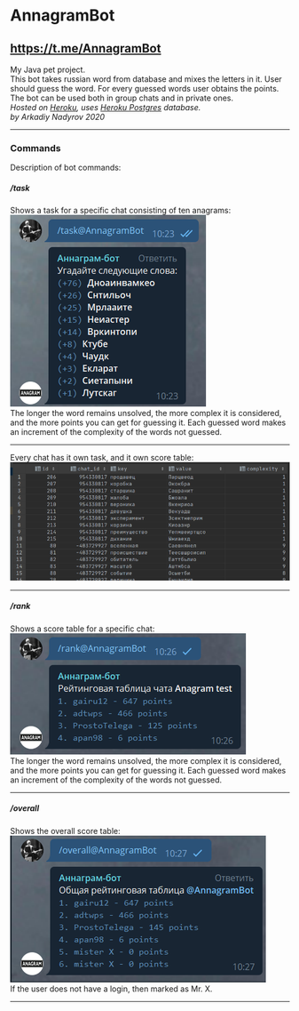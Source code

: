 # AnnagramBot
<https://t.me/AnnagramBot>
---
My Java pet project.  
This bot takes russian word from database and mixes the letters in it. User should guess the word. For every guessed words user obtains the points. The bot can be used both in group chats and in private ones.  
_Hosted on [Heroku](https://www.heroku.com), uses [Heroku Postgres](https://www.heroku.com/postgres) database.  
by Arkadiy Nadyrov 2020_
***
### Commands
Description of bot commands:
##### _/task_
Shows a task for a specific chat consisting of ten anagrams:  
![Screenshot](/screenshots/task_screenshot.png)  
The longer the word remains unsolved, the more complex it is considered, and the more points you can get for guessing it. Each guessed word makes an increment of the complexity of the words not guessed.  
***
Every chat has it own task, and it own score table:  
![Screenshot](/screenshots/taskbase_screenshot.png)  
***
##### _/rank_
Shows a score table for a specific chat:    
![Screenshot](/screenshots/rank_screenshot.png)  
The longer the word remains unsolved, the more complex it is considered, and the more points you can get for guessing it. Each guessed word makes an increment of the complexity of the words not guessed.
***
##### _/overall_
Shows the overall score table:  
![Screenshot](/screenshots/overall_screenshot.png)  
If the user does not have a login, then marked as Mr. X.
***
